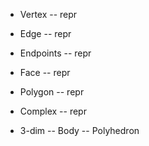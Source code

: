 - Vertex -- repr

- Edge -- repr
- Endpoints -- repr

- Face -- repr
- Polygon -- repr

- Complex -- repr

- 3-dim -- Body -- Polyhedron

